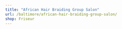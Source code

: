 ```yaml
---
title: "African Hair Braiding Group Salon"
url: /baltimore/african-hair-braiding-group-salon/
shop: Friseur
---
```

